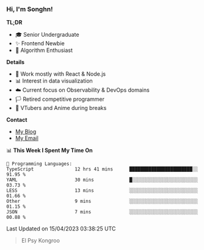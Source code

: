 ### Hi, I'm Songhn!

**TL;DR**

- 🎓 Senior Undergraduate
- ✨ Frontend Newbie
- 🎈 Algorithm Enthusiast

**Details**

- 🎯 Work mostly with React & Node.js
- 📊 Interest in data visualization
- ☁️ Current focus on Observability & DevOps domains
- 🏳️ Retired competitive programmer
- 🍵 VTubers and Anime during breaks

**Contact**
- [My Blog](https://blog.songhn.com)
- [My Email](mailto:nana7mi@duck.com)

<!--START_SECTION:waka-->
📊 **This Week I Spent My Time On** 

```text
💬 Programming Languages: 
TypeScript               12 hrs 41 mins      ███████████████████████░░   91.95 % 
YAML                     30 mins             █░░░░░░░░░░░░░░░░░░░░░░░░   03.73 % 
LESS                     13 mins             ░░░░░░░░░░░░░░░░░░░░░░░░░   01.66 % 
Other                    9 mins              ░░░░░░░░░░░░░░░░░░░░░░░░░   01.15 % 
JSON                     7 mins              ░░░░░░░░░░░░░░░░░░░░░░░░░   00.88 % 
```


 Last Updated on 15/04/2023 03:38:25 UTC
<!--END_SECTION:waka-->

> El Psy Kongroo
